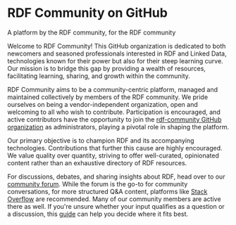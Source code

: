# RDF Community on GitHub

A platform by the RDF community, for the RDF community

Welcome to RDF Community! This GitHub organization is dedicated to both newcomers and seasoned professionals interested in RDF and Linked Data, technologies known for their power but also for their steep learning curve. Our mission is to bridge this gap by providing a wealth of resources, facilitating learning, sharing, and growth within the community.

RDF Community aims to be a community-centric platform, managed and maintained collectively by members of the RDF community. We pride ourselves on being a vendor-independent organization, open and welcoming to all who wish to contribute. Participation is encouraged, and active contributors have the opportunity to join the [rdf-community GitHub organization](https://github.com/rdf-community) as administrators, playing a pivotal role in shaping the platform.

Our primary objective is to champion RDF and its accompanying technologies. Contributions that further this cause are highly encouraged. We value quality over quantity, striving to offer well-curated, opinionated content rather than an exhaustive directory of RDF resources.

For discussions, debates, and sharing insights about RDF, head over to our [community forum](https://github.com/orgs/rdf-community/discussions). While the forum is the go-to for community conversations, for more structured Q&A content, platforms like [Stack Overflow](https://stackoverflow.com) are recommended. Many of our community members are active there as well. If you're unsure whether your input qualifies as a question or a discussion, this [guide](https://meta.discourse.org/t/integrating-discourse-and-stackoverflow/69069/4) can help you decide where it fits best.

